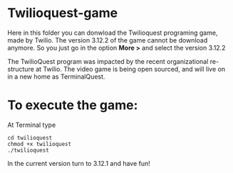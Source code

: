 # Twilioquest-game
Here in this folder you can donwload the Twilioquest programing game,
made by Twilio.
The version 3.12.2 of the game cannot be download anymore. So you just go in the
option **More >** and select the version 3.12.2

The TwilioQuest program was impacted by the recent organizational re-structure at Twilio.
The video game is being open sourced,
and will live on in a new home as TerminalQuest.

# To execute the game:
At Terminal type
```
cd twilioquest
chmod +x twilioquest
./twilioquest
```
In the current version turn to 3.12.1 and have fun!

